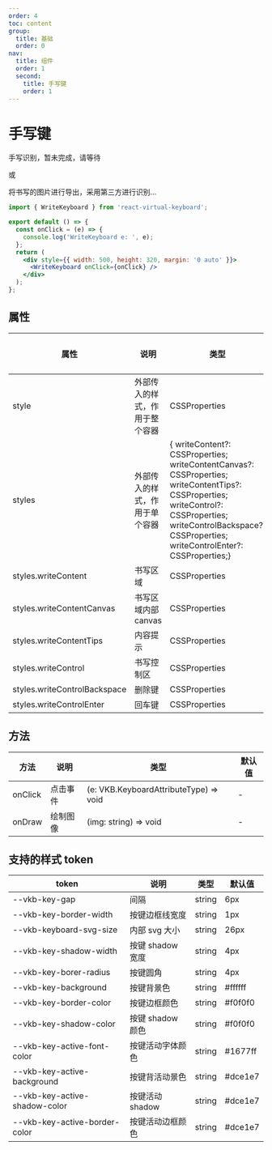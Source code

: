 ```yaml
---
order: 4
toc: content
group:
  title: 基础
  order: 0
nav:
  title: 组件
  order: 1
  second:
    title: 手写键
    order: 1
---
```


# 手写键

手写识别，暂未完成，请等待

或

将书写的图片进行导出，采用第三方进行识别...

```jsx
import { WriteKeyboard } from 'react-virtual-keyboard';

export default () => {
  const onClick = (e) => {
    console.log('WriteKeyboard e: ', e);
  };
  return (
    <div style={{ width: 500, height: 320, margin: '0 auto' }}>
      <WriteKeyboard onClick={onClick} />
    </div>
  );
};
```

## 属性

| 属性                         | 说明                           | 类型                                                                                                                                                                                                           | 默认值 |
| ---------------------------- | ------------------------------ | -------------------------------------------------------------------------------------------------------------------------------------------------------------------------------------------------------------- | ------ |
| style                        | 外部传入的样式，作用于整个容器 | CSSProperties                                                                                                                                                                                                  | -      |
| styles                       | 外部传入的样式，作用于单个容器 | { writeContent?: CSSProperties; writeContentCanvas?: CSSProperties; writeContentTips?: CSSProperties; writeControl?: CSSProperties; writeControlBackspace?: CSSProperties; writeControlEnter?: CSSProperties;} | -      |
| styles.writeContent          | 书写区域                       | CSSProperties                                                                                                                                                                                                  | -      |
| styles.writeContentCanvas    | 书写区域内部 canvas            | CSSProperties                                                                                                                                                                                                  | -      |
| styles.writeContentTips      | 内容提示                       | CSSProperties                                                                                                                                                                                                  | -      |
| styles.writeControl          | 书写控制区                     | CSSProperties                                                                                                                                                                                                  | -      |
| styles.writeControlBackspace | 删除键                         | CSSProperties                                                                                                                                                                                                  | -      |
| styles.writeControlEnter     | 回车键                         | CSSProperties                                                                                                                                                                                                  | -      |

## 方法

| 方法    | 说明     | 类型                                   | 默认值 |
| ------- | -------- | -------------------------------------- | ------ |
| onClick | 点击事件 | (e: VKB.KeyboardAttributeType) => void | -      |
| onDraw  | 绘制图像 | (img: string) => void                  | -      |

## 支持的样式 token

| token                         | 说明             | 类型   | 默认值  |
| ----------------------------- | ---------------- | ------ | ------- |
| --vkb-key-gap                 | 间隔             | string | 6px     |
| --vkb-key-border-width        | 按键边框线宽度   | string | 1px     |
| --vkb-keyboard-svg-size       | 内部 svg 大小    | string | 26px    |
| --vkb-key-shadow-width        | 按键 shadow 宽度 | string | 4px     |
| --vkb-key-borer-radius        | 按键圆角         | string | 4px     |
| --vkb-key-background          | 按键背景色       | string | #ffffff |
| --vkb-key-border-color        | 按键边框颜色     | string | #f0f0f0 |
| --vkb-key-shadow-color        | 按键 shadow 颜色 | string | #f0f0f0 |
| --vkb-key-active-font-color   | 按键活动字体颜色 | string | #1677ff |
| --vkb-key-active-background   | 按键背活动景色   | string | #dce1e7 |
| --vkb-key-active-shadow-color | 按键活动 shadow  | string | #dce1e7 |
| --vkb-key-active-border-color | 按键活动边框颜色 | string | #dce1e7 |

